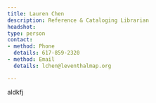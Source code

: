 ```yaml
---
title: Lauren Chen
description: Reference & Cataloging Librarian
headshot: 
type: person
contact:
- method: Phone
  details: 617-859-2320
- method: Email
  details: lchen@leventhalmap.org

---
```

aldkfj